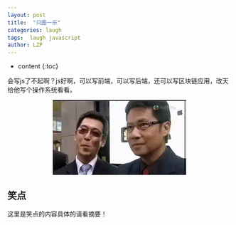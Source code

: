 ```yaml
---
layout: post
title:  "只图一乐"
categories: laugh
tags:  laugh javascript
author: LZP
---
```


* content
{:toc}

会写js了不起啊？js好啊，可以写前端，可以写后端，还可以写区块链应用，改天给他写个操作系统看看。

<div style="width:300px; height: 168px; margin: 0 auto">
<img style="width:300px; height: 168px;" src="https://raw.githubusercontent.com/centosl/imageslibrary/master/laugh/640.gif">
</div>




## 笑点

这里是笑点的内容具体的请看摘要！